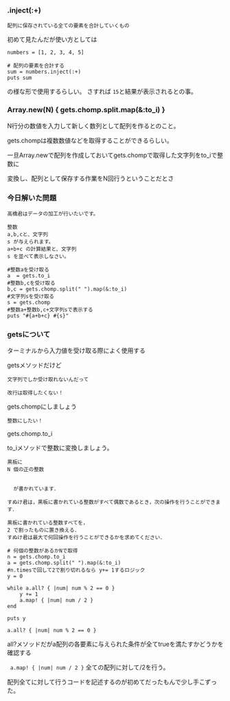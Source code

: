 ### .inject(:+)
`配列に保存されている全ての要素を合計していくもの`

初めて見たんだが使い方としては
```
numbers = [1, 2, 3, 4, 5]

# 配列の要素を合計する
sum = numbers.inject(:+)
puts sum
```

の様な形で使用するらしい。
さすれば
`15`と結果が表示されるとの事。


### Array.new(N) { gets.chomp.split.map(&:to_i) }
N行分の数値を入力して新しく数列として配列を作るとのこと。

gets.chompは複数数値などを取得することができるらしい。

一旦Array.newで配列を作成しておいてgets.chompで取得した文字列をto_iで整数に

変換し、配列として保存する作業をN回行うということだとさ


### 今日解いた問題

```
高橋君はデータの加工が行いたいです。

整数 
a,b,cと、文字列 
s が与えられます。 
a+b+c の計算結果と、文字列 
s を並べて表示しなさい。
```
```
#整数aを受け取る
a  = gets.to_i
#整数b,cを受け取る
b,c = gets.chomp.split(" ").map(&:to_i)
#文字列sを受け取る
s = gets.chomp
#整数a+整数b,c+文字列sで表示する
puts "#{a+b+c} #{s}"
```

### getsについて
ターミナルから入力値を受け取る際によく使用する

getsメソッドだけど

`文字列でしか受け取れないんだって`

`改行は取得したくない！`

gets.chompにしましょう

`整数にしたい！`

gets.chomp.to_i

to_iメソッドで整数に変換しましょう。


```
黒板に 
N 個の正の整数 

​
  が書かれています．

すぬけ君は，黒板に書かれている整数がすべて偶数であるとき，次の操作を行うことができます．

黒板に書かれている整数すべてを，
2 で割ったものに置き換える．
すぬけ君は最大で何回操作を行うことができるかを求めてください．
```

```
# 何個の整数があるかNで取得
n = gets.chomp.to_i
a = gets.chomp.split(" ").map(&:to_i)
#n.timesで回して2で割り切れるなら y+= 1するロジック
y = 0

while a.all? { |num| num % 2 == 0 }
    y += 1
    a.map! { |num| num / 2 }
end

puts y 
```
`a.all? { |num| num % 2 == 0 }`

all?メソッドだがa配列の各要素に与えられた条件が全てtrueを満たすかどうかを確認する

` a.map! { |num| num / 2 }`
全ての配列に対して/2を行う。

配列全てに対して行うコードを記述するのが初めてだったもんで少し手こずった。

